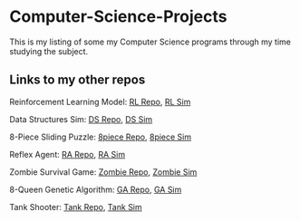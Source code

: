 # Computer-Science-Projects
This is my listing of some my Computer Science programs through my time studying the subject.

## Links to my other repos

Reinforcement Learning Model: [RL Repo](https://github.com/williammcintosh/Robby_Cans), [RL Sim](http://bridgeworxgames.com/Robby_Cans/)

Data Structures Sim: [DS Repo](https://github.com/williammcintosh/CS163_Data-Structures_Sim), [DS Sim](https://bridgeworxgames.com/CS163_Data-Structures_Sim/)

8-Piece Sliding Puzzle: [8piece Repo](https://github.com/williammcintosh/8PuzzleSim), [8piece Sim](http://bridgeworxgames.com/8PuzzleSim/)

Reflex Agent: [RA Repo](https://github.com/williammcintosh/CS441_Vac_Sim), [RA Sim](http://bridgeworxgames.com/CS441_Vac_Sim/)

Zombie Survival Game: [Zombie Repo](https://github.com/williammcintosh/zombies), [Zombie Sim](http://bridgeworxgames.com/zombies/)

8-Queen Genetic Algorithm: [GA Repo](https://github.com/williammcintosh/8_Queens_GA), [GA Sim](http://bridgeworxgames.com/8_Queens_GA/)

Tank Shooter: [Tank Repo](https://github.com/williammcintosh/Tank_Shooter), [Tank Sim](http://bridgeworxgames.com/Tank_Shooter/)
